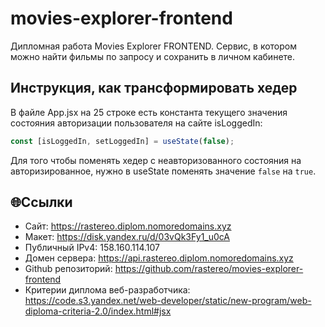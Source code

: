 # movies-explorer-frontend

Дипломная работа Movies Explorer FRONTEND. Сервис, в котором можно найти фильмы по запросу и сохранить в личном кабинете.

## Инструкция, как трансформировать хедер

В файле App.jsx на 25 строке есть константа текущего значения состояния авторизации пользователя на сайте isLoggedIn:
```javascript
const [isLoggedIn, setLoggedIn] = useState(false);
```
Для того чтобы поменять хедер с неавторизованного состояния на авторизированное, нужно в useState поменять значение `false` на `true`.

## 🌐Ссылки

+ Сайт: https://rastereo.diplom.nomoredomains.xyz
+ Макет: https://disk.yandex.ru/d/03vQk3Fy1_u0cA
+ Публичный IPv4: 158.160.114.107
+ Домен сервера: https://api.rastereo.diplom.nomoredomains.xyz
+ Github репозиторий: https://github.com/rastereo/movies-explorer-frontend
+ Критерии диплома веб-разработчика: https://code.s3.yandex.net/web-developer/static/new-program/web-diploma-criteria-2.0/index.html#jsx
